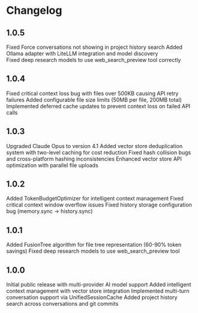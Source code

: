# Changelog

## 1.0.5
Fixed Force conversations not showing in project history search
Added Ollama adapter with LiteLLM integration and model discovery  
Fixed deep research models to use web_search_preview tool correctly

## 1.0.4
Fixed critical context loss bug with files over 500KB causing API retry failures
Added configurable file size limits (50MB per file, 200MB total)
Implemented deferred cache updates to prevent context loss on failed API calls

## 1.0.3
Upgraded Claude Opus to version 4.1
Added vector store deduplication system with two-level caching for cost reduction
Fixed hash collision bugs and cross-platform hashing inconsistencies
Enhanced vector store API optimization with parallel file uploads

## 1.0.2
Added TokenBudgetOptimizer for intelligent context management
Fixed critical context window overflow issues
Fixed history storage configuration bug (memory.sync → history.sync)

## 1.0.1
Added FusionTree algorithm for file tree representation (60-90% token savings)
Fixed deep research models to use web_search_preview tool

## 1.0.0
Initial public release with multi-provider AI model support
Added intelligent context management with vector store integration
Implemented multi-turn conversation support via UnifiedSessionCache
Added project history search across conversations and git commits